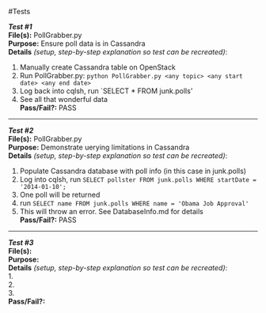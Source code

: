 #Tests

**_Test #1_**  
**File(s):** PollGrabber.py  
**Purpose:** Ensure poll data is in Cassandra  
**Details** _(setup, step-by-step explanation so test can be recreated)_:   
1. Manually create Cassandra table on OpenStack  
2. Run PollGrabber.py: `python PollGrabber.py <any topic> <any start date> <any end date>`  
3. Log back into cqlsh, run `SELECT * FROM junk.polls'  
4. See all that wonderful data  
**Pass/Fail?:** PASS  
______________________________________________________________________________
**_Test #2_**  
**File(s):** PollGrabber.py  
**Purpose:** Demonstrate uerying limitations in Cassandra  
**Details** _(setup, step-by-step explanation so test can be recreated)_:   
1. Populate Cassandra database with poll info (in this case in junk.polls)  
2. Log into cqlsh, run `SELECT pollster FROM junk.polls WHERE startDate = '2014-01-10';`  
3. One poll will be returned  
4. run `SELECT name FROM junk.polls WHERE name = 'Obama Job Approval'`  
5. This will throw an error. See DatabaseInfo.md for details  
**Pass/Fail?:** PASS  
______________________________________________________________________________
**_Test #3_**  
**File(s):**   
**Purpose:**   
**Details** _(setup, step-by-step explanation so test can be recreated)_:   
1.   
2.   
3.  
**Pass/Fail?:**   